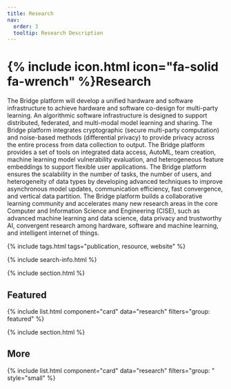```yaml
---
title: Research
nav:
  order: 3
  tooltip: Research Description
---
```


# {% include icon.html icon="fa-solid fa-wrench" %}Research

The Bridge platform will develop a unified hardware and software infrastructure to achieve hardware and software co-design for multi-party learning. An algorithmic software infrastructure is designed to support distributed, federated, and multi-modal model learning and sharing. The Bridge platform integrates cryptographic (secure multi-party computation) and noise-based methods (differential privacy) to provide privacy across the entire process from data collection to output. The Bridge platform provides a set of tools on integrated data access, AutoML, team creation, machine learning model vulnerability evaluation, and heterogeneous feature embeddings to support flexible user applications. The Bridge platform ensures the scalability in the number of tasks, the number of users, and heterogeneity of data types by developing advanced techniques to improve asynchronous model updates, communication efficiency, fast convergence, and vertical data partition. The Bridge platform builds a collaborative learning community and accelerates many new research areas in the core Computer and Information Science and Engineering (CISE), such as advanced machine learning and data science, data privacy and trustworthy AI, convergent research among hardware, software and machine learning, and intelligent internet of things.

{% include tags.html tags="publication, resource, website" %}

{% include search-info.html %}

{% include section.html %}

## Featured

{% include list.html component="card" data="research" filters="group: featured" %}

{% include section.html %}

## More

{% include list.html component="card" data="research" filters="group: " style="small" %}
